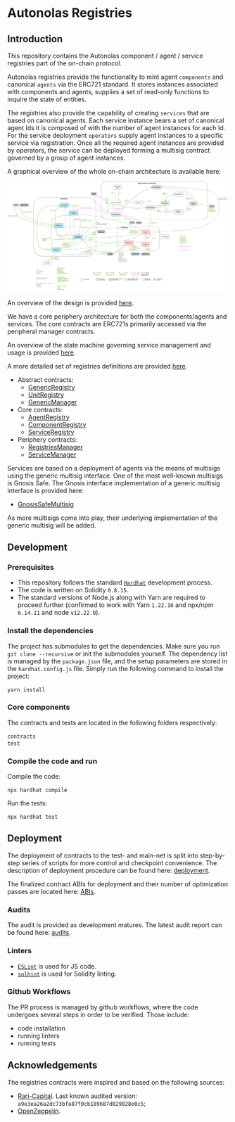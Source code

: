 # Autonolas Registries

## Introduction

This repository contains the Autonolas component / agent / service registries part of the on-chain protocol.

Autonolas registries provide the functionality to mint agent `components` and canonical `agents` via the ERC721 standard.
It stores instances associated with components and agents, supplies a set of read-only functions to inquire the state
of entities.

The registries also provide the capability of creating `services` that are based on canonical agents. Each service
instance bears a set of canonical agent Ids it is composed of with the number of agent instances for each Id. For the
service deployment `operators` supply agent instances to a specific service via registration. Once all the required
agent instances are provided by operators, the service can be deployed forming a multisig contract governed by
a group of agent instances.

A graphical overview of the whole on-chain architecture is available here:

![architecture](https://github.com/valory-xyz/autonolas-registries/blob/main/docs/On-chain_architecture_v3.drawio.png?raw=true)

An overview of the design is provided [here](https://github.com/valory-xyz/autonolas-registries/blob/main/docs/AgentServicesFunctionality.pdf?raw=true).

We have a core periphery architecture for both the components/agents and services. The core contracts are ERC721s primarily accessed via the peripheral manager contracts.

An overview of the state machine governing service management and usage is provided [here](https://github.com/valory-xyz/autonolas-registries/blob/main/docs/FSM.md).

A more detailed set of registries definitions are provided [here](https://github.com/valory-xyz/autonolas-registries/blob/main/docs/definitions.md).

- Abstract contracts:
  - [GenericRegistry](https://github.com/valory-xyz/autonolas-registries/blob/main/contracts/GenericRegistry.sol)
  - [UnitRegistry](https://github.com/valory-xyz/autonolas-registries/blob/main/contracts/UnitRegistry.sol)
  - [GenericManager](https://github.com/valory-xyz/autonolas-registries/blob/main/contracts/GenericManager.sol)
- Core contracts:
  - [AgentRegistry](https://github.com/valory-xyz/autonolas-registries/blob/main/contracts/AgentRegistry.sol)
  - [ComponentRegistry](https://github.com/valory-xyz/autonolas-registries/blob/main/contracts/ComponentRegistry.sol)
  - [ServiceRegistry](https://github.com/valory-xyz/autonolas-registries/blob/main/contracts/ServiceRegistry.sol)
- Periphery contracts:
  - [RegistriesManager](https://github.com/valory-xyz/autonolas-registries/blob/main/contracts/RegistriesManager.sol)
  - [ServiceManager](https://github.com/valory-xyz/autonolas-registries/blob/main/contracts/ServiceManager.sol)

Services are based on a deployment of agents via the means of multisigs using the generic multisig interface.
One of the most well-known multisigs is Gnosis Safe. The Gnosis interface implementation of a generic multisig interface is provided here:
- [GnosisSafeMultisig](https://github.com/valory-xyz/autonolas-registries/blob/main/contracts/multisigs/GnosisSafeMultisig.sol)

As more multisigs come into play, their underlying implementation of the generic multisig will be added.

## Development

### Prerequisites
- This repository follows the standard [`Hardhat`](https://hardhat.org/tutorial/) development process.
- The code is written on Solidity `0.8.15`.
- The standard versions of Node.js along with Yarn are required to proceed further (confirmed to work with Yarn `1.22.10` and npx/npm `6.14.11` and node `v12.22.0`).

### Install the dependencies
The project has submodules to get the dependencies. Make sure you run `git clone --recursive` or init the submodules yourself.
The dependency list is managed by the `package.json` file,
and the setup parameters are stored in the `hardhat.config.js` file.
Simply run the following command to install the project:
```
yarn install
```

### Core components
The contracts and tests are located in the following folders respectively:
```
contracts
test
```

### Compile the code and run
Compile the code:
```
npx hardhat compile
```
Run the tests:
```
npx hardhat test
```

## Deployment
The deployment of contracts to the test- and main-net is split into step-by-step series of scripts for more control and checkpoint convenience.
The description of deployment procedure can be found here: [deployment](https://github.com/valory-xyz/autonolas-registries/blob/main/scripts/deployment).

The finalized contract ABIs for deployment and their number of optimization passes are located here: [ABIs](https://github.com/valory-xyz/autonolas-registries/blob/main/abis).

### Audits
The audit is provided as development matures. The latest audit report can be found here: [audits](https://github.com/valory-xyz/autonolas-registries/blob/main/audits).

### Linters
- [`ESLint`](https://eslint.org) is used for JS code.
- [`solhint`](https://github.com/protofire/solhint) is used for Solidity linting.


### Github Workflows
The PR process is managed by github workflows, where the code undergoes
several steps in order to be verified. Those include:
- code installation
- running linters
- running tests


## Acknowledgements
The registries contracts were inspired and based on the following sources:
- [Rari-Capital](https://github.com/Rari-Capital/solmate). Last known audited version: `a9e3ea26a2dc73bfa87f0cb189687d029028e0c5`;
- [OpenZeppelin](https://github.com/OpenZeppelin/openzeppelin-contracts).
